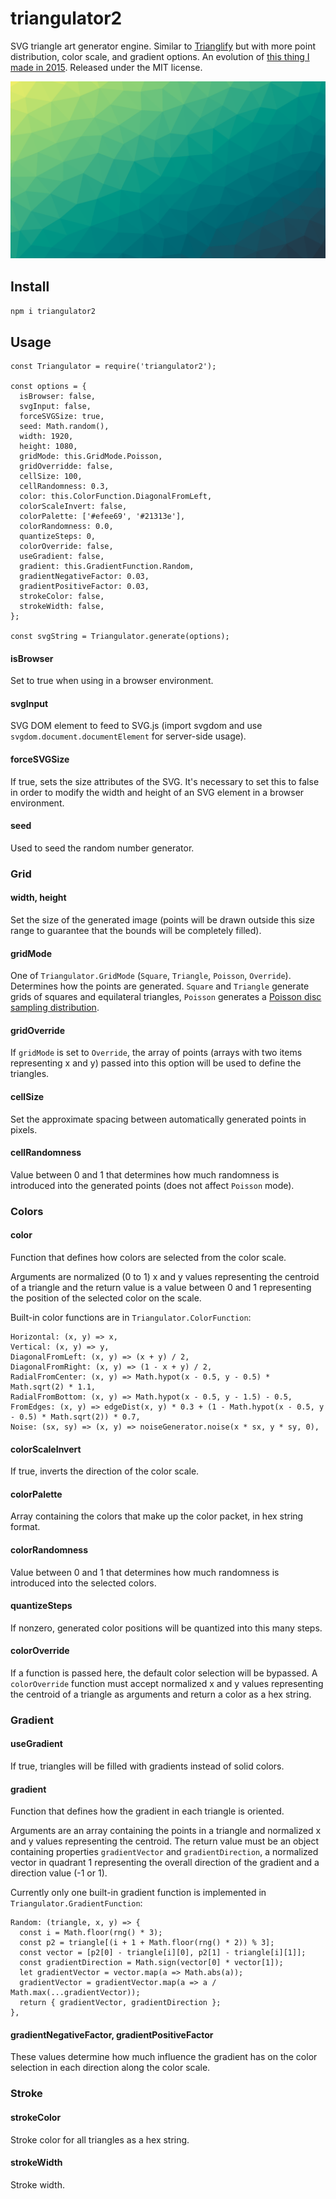 # triangulator2

SVG triangle art generator engine. Similar to [Trianglify](https://github.com/qrohlf/trianglify) but with more point distribution, color scale, and gradient options. An evolution of [this thing I made in 2015](https://github.com/jackw01/Triangulator). Released under the MIT license.

![](./out.png)

## Install

`npm i triangulator2`

## Usage
```
const Triangulator = require('triangulator2');

const options = {
  isBrowser: false,
  svgInput: false,
  forceSVGSize: true,
  seed: Math.random(),
  width: 1920,
  height: 1080,
  gridMode: this.GridMode.Poisson,
  gridOverridde: false,
  cellSize: 100,
  cellRandomness: 0.3,
  color: this.ColorFunction.DiagonalFromLeft,
  colorScaleInvert: false,
  colorPalette: ['#efee69', '#21313e'],
  colorRandomness: 0.0,
  quantizeSteps: 0,
  colorOverride: false,
  useGradient: false,
  gradient: this.GradientFunction.Random,
  gradientNegativeFactor: 0.03,
  gradientPositiveFactor: 0.03,
  strokeColor: false,
  strokeWidth: false,
};

const svgString = Triangulator.generate(options);
```

#### isBrowser
Set to true when using in a browser environment.

#### svgInput
SVG DOM element to feed to SVG.js (import svgdom and use `svgdom.document.documentElement` for server-side usage).

#### forceSVGSize
If true, sets the size attributes of the SVG. It's necessary to set this to false in order to modify the width and height of an SVG element in a browser environment.

#### seed
Used to seed the random number generator.

### Grid

#### width, height
Set the size of the generated image (points will be drawn outside this size range to guarantee that the bounds will be completely filled).

#### gridMode
One of `Triangulator.GridMode` (`Square`, `Triangle`, `Poisson`, `Override`). Determines how the points are generated. `Square` and `Triangle` generate grids of squares and equilateral triangles, `Poisson` generates a [Poisson disc sampling distribution](https://www.jasondavies.com/poisson-disc/).

#### gridOverride
If `gridMode` is set to `Override`, the array of points (arrays with two items representing x and y) passed into this option will be used to define the triangles.

#### cellSize
Set the approximate spacing between automatically generated points in pixels.

#### cellRandomness
Value between 0 and 1 that determines how much randomness is introduced into the generated points (does not affect `Poisson` mode).

### Colors

#### color
Function that defines how colors are selected from the color scale.

Arguments are normalized (0 to 1) x and y values representing the centroid of a triangle and the return value is a value between 0 and 1 representing the position of the selected color on the scale.

Built-in color functions are in `Triangulator.ColorFunction`:
```
Horizontal: (x, y) => x,
Vertical: (x, y) => y,
DiagonalFromLeft: (x, y) => (x + y) / 2,
DiagonalFromRight: (x, y) => (1 - x + y) / 2,
RadialFromCenter: (x, y) => Math.hypot(x - 0.5, y - 0.5) * Math.sqrt(2) * 1.1,
RadialFromBottom: (x, y) => Math.hypot(x - 0.5, y - 1.5) - 0.5,
FromEdges: (x, y) => edgeDist(x, y) * 0.3 + (1 - Math.hypot(x - 0.5, y - 0.5) * Math.sqrt(2)) * 0.7,
Noise: (sx, sy) => (x, y) => noiseGenerator.noise(x * sx, y * sy, 0),
```

#### colorScaleInvert
If true, inverts the direction of the color scale.

#### colorPalette
Array containing the colors that make up the color packet, in hex string format.

#### colorRandomness
Value between 0 and 1 that determines how much randomness is introduced into the selected colors.

#### quantizeSteps
If nonzero, generated color positions will be quantized into this many steps.

#### colorOverride
If a function is passed here, the default color selection will be bypassed. A `colorOverride` function must accept normalized x and y values representing the centroid of a triangle as arguments and return a color as a hex string.

### Gradient

#### useGradient
If true, triangles will be filled with gradients instead of solid colors.

#### gradient
Function that defines how the gradient in each triangle is oriented.

Arguments are an array containing the points in a triangle and normalized x and y values representing the centroid. The return value must be an object containing properties `gradientVector` and `gradientDirection`, a normalized vector in quadrant 1 representing the overall direction of the gradient and a direction value (-1 or 1).

Currently only one built-in gradient function is implemented in `Triangulator.GradientFunction`:
```
Random: (triangle, x, y) => {
  const i = Math.floor(rng() * 3);
  const p2 = triangle[(i + 1 + Math.floor(rng() * 2)) % 3];
  const vector = [p2[0] - triangle[i][0], p2[1] - triangle[i][1]];
  const gradientDirection = Math.sign(vector[0] * vector[1]);
  let gradientVector = vector.map(a => Math.abs(a));
  gradientVector = gradientVector.map(a => a / Math.max(...gradientVector));
  return { gradientVector, gradientDirection };
},
```

#### gradientNegativeFactor, gradientPositiveFactor
These values determine how much influence the gradient has on the color selection in each direction along the color scale.

### Stroke

#### strokeColor
Stroke color for all triangles as a hex string.

#### strokeWidth
Stroke width.
